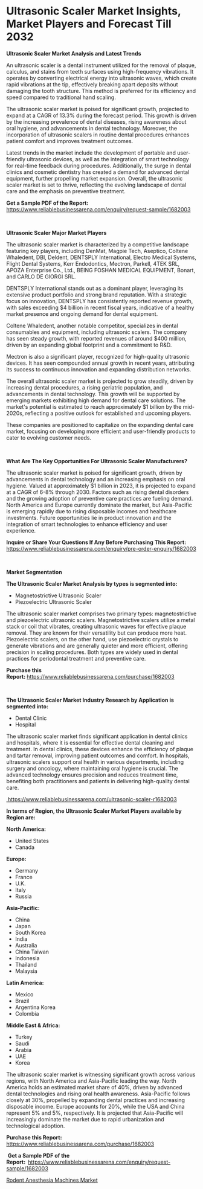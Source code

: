 <p><h1>Ultrasonic Scaler Market Insights, Market Players and Forecast Till 2032</h1></p><p><strong>Ultrasonic Scaler Market Analysis and Latest Trends</strong></p>
<p><p>An ultrasonic scaler is a dental instrument utilized for the removal of plaque, calculus, and stains from teeth surfaces using high-frequency vibrations. It operates by converting electrical energy into ultrasonic waves, which create rapid vibrations at the tip, effectively breaking apart deposits without damaging the tooth structure. This method is preferred for its efficiency and speed compared to traditional hand scaling.</p><p>The ultrasonic scaler market is poised for significant growth, projected to expand at a CAGR of 13.3% during the forecast period. This growth is driven by the increasing prevalence of dental diseases, rising awareness about oral hygiene, and advancements in dental technology. Moreover, the incorporation of ultrasonic scalers in routine dental procedures enhances patient comfort and improves treatment outcomes.</p><p>Latest trends in the market include the development of portable and user-friendly ultrasonic devices, as well as the integration of smart technology for real-time feedback during procedures. Additionally, the surge in dental clinics and cosmetic dentistry has created a demand for advanced dental equipment, further propelling market expansion. Overall, the ultrasonic scaler market is set to thrive, reflecting the evolving landscape of dental care and the emphasis on preventive treatment.</p></p>
<p><strong>Get a Sample PDF of the Report:&nbsp;</strong> <a href="https://www.reliablebusinessarena.com/enquiry/request-sample/1682003?utm_campaign=2566&utm_medium=2&utm_source=Github&utm_content=ia&utm_term=04032025&utm_id=ultrasonic-scaler">https://www.reliablebusinessarena.com/enquiry/request-sample/1682003</a></p>
<p>&nbsp;</p>
<p><strong>Ultrasonic Scaler Major Market Players</strong></p>
<p><p>The ultrasonic scaler market is characterized by a competitive landscape featuring key players, including DenMat, Magpie Tech, Aseptico, Coltene Whaledent, DBI, Deldent, DENTSPLY International, Electro Medical Systems, Flight Dental Systems, Kerr Endodontics, Mectron, Parkell, 4TEK SRL, APOZA Enterprise Co., Ltd., BEING FOSHAN MEDICAL EQUIPMENT, Bonart, and CARLO DE GIORGI SRL. </p><p>DENTSPLY International stands out as a dominant player, leveraging its extensive product portfolio and strong brand reputation. With a strategic focus on innovation, DENTSPLY has consistently reported revenue growth, with sales exceeding $4 billion in recent fiscal years, indicative of a healthy market presence and ongoing demand for dental equipment.</p><p>Coltene Whaledent, another notable competitor, specializes in dental consumables and equipment, including ultrasonic scalers. The company has seen steady growth, with reported revenues of around $400 million, driven by an expanding global footprint and a commitment to R&D.</p><p>Mectron is also a significant player, recognized for high-quality ultrasonic devices. It has seen compounded annual growth in recent years, attributing its success to continuous innovation and expanding distribution networks.</p><p>The overall ultrasonic scaler market is projected to grow steadily, driven by increasing dental procedures, a rising geriatric population, and advancements in dental technology. This growth will be supported by emerging markets exhibiting high demand for dental care solutions. The market's potential is estimated to reach approximately $1 billion by the mid-2020s, reflecting a positive outlook for established and upcoming players. </p><p>These companies are positioned to capitalize on the expanding dental care market, focusing on developing more efficient and user-friendly products to cater to evolving customer needs.</p></p>
<p>&nbsp;</p>
<p><strong>What Are The Key Opportunities For Ultrasonic Scaler Manufacturers?</strong></p>
<p><p>The ultrasonic scaler market is poised for significant growth, driven by advancements in dental technology and an increasing emphasis on oral hygiene. Valued at approximately $1 billion in 2023, it is projected to expand at a CAGR of 6-8% through 2030. Factors such as rising dental disorders and the growing adoption of preventive care practices are fueling demand. North America and Europe currently dominate the market, but Asia-Pacific is emerging rapidly due to rising disposable incomes and healthcare investments. Future opportunities lie in product innovation and the integration of smart technologies to enhance efficiency and user experience.</p></p>
<p><strong>Inquire or Share Your Questions If Any Before Purchasing This Report:</strong> <a href="https://www.reliablebusinessarena.com/enquiry/pre-order-enquiry/1682003?utm_campaign=2566&utm_medium=2&utm_source=Github&utm_content=ia&utm_term=04032025&utm_id=ultrasonic-scaler">https://www.reliablebusinessarena.com/enquiry/pre-order-enquiry/1682003</a></p>
<p>&nbsp;</p>
<p><strong>Market Segmentation</strong></p>
<p><strong>The Ultrasonic Scaler Market Analysis by types is segmented into:</strong></p>
<p><ul><li>Magnetostrictive Ultrasonic Scaler</li><li>Piezoelectric Ultrasonic Scaler</li></ul></p>
<p><p>The ultrasonic scaler market comprises two primary types: magnetostrictive and piezoelectric ultrasonic scalers. Magnetostrictive scalers utilize a metal stack or coil that vibrates, creating ultrasonic waves for effective plaque removal. They are known for their versatility but can produce more heat. Piezoelectric scalers, on the other hand, use piezoelectric crystals to generate vibrations and are generally quieter and more efficient, offering precision in scaling procedures. Both types are widely used in dental practices for periodontal treatment and preventive care.</p></p>
<p><strong>Purchase this Report:&nbsp;</strong><a href="https://www.reliablebusinessarena.com/purchase/1682003?utm_campaign=2566&utm_medium=2&utm_source=Github&utm_content=ia&utm_term=04032025&utm_id=ultrasonic-scaler">https://www.reliablebusinessarena.com/purchase/1682003</a></p>
<p>&nbsp;</p>
<p><strong>The Ultrasonic Scaler Market Industry Research by Application is segmented into:</strong></p>
<p><ul><li>Dental Clinic</li><li>Hospital</li></ul></p>
<p><p>The ultrasonic scaler market finds significant application in dental clinics and hospitals, where it is essential for effective dental cleaning and treatment. In dental clinics, these devices enhance the efficiency of plaque and tartar removal, improving patient outcomes and comfort. In hospitals, ultrasonic scalers support oral health in various departments, including surgery and oncology, where maintaining oral hygiene is crucial. The advanced technology ensures precision and reduces treatment time, benefiting both practitioners and patients in delivering high-quality dental care.</p></p>
<p><a href="https://www.reliablebusinessarena.com/ultrasonic-scaler-r1682003?utm_campaign=2566&utm_medium=2&utm_source=Github&utm_content=ia&utm_term=04032025&utm_id=ultrasonic-scaler">&nbsp;https://www.reliablebusinessarena.com/ultrasonic-scaler-r1682003</a></p>
<p><strong>In terms of Region, the Ultrasonic Scaler Market Players available by Region are:</strong></p>
<p>
    <p> <strong> North America: </strong>
        <ul>
            <li>United States</li>
            <li>Canada</li>
        </ul>
        </p> 
    <p> <strong> Europe: </strong>
        <ul>
            <li>Germany</li>
            <li>France</li>
            <li>U.K.</li>
            <li>Italy</li>
            <li>Russia</li>
        </ul>
        </p> 
    <p> <strong> Asia-Pacific: </strong>
        <ul>
            <li>China</li>
            <li>Japan</li>
            <li>South Korea</li>
            <li>India</li>
            <li>Australia</li>
            <li>China Taiwan</li>
            <li>Indonesia</li>
            <li>Thailand</li>
            <li>Malaysia</li>
        </ul>
        </p> 
    <p> <strong> Latin America: </strong>
        <ul>
            <li>Mexico</li>
            <li>Brazil</li>
            <li>Argentina Korea</li>
            <li>Colombia</li>
        </ul>
        </p> 
    <p> <strong> Middle East & Africa: </strong>
        <ul>
            <li>Turkey</li>
            <li>Saudi</li>
            <li>Arabia</li>
            <li>UAE</li>
            <li>Korea</li>
        </ul>
    </p>
    </p>
<p><p>The ultrasonic scaler market is witnessing significant growth across various regions, with North America and Asia-Pacific leading the way. North America holds an estimated market share of 40%, driven by advanced dental technologies and rising oral health awareness. Asia-Pacific follows closely at 30%, propelled by expanding dental practices and increasing disposable income. Europe accounts for 20%, while the USA and China represent 5% and 5%, respectively. It is projected that Asia-Pacific will increasingly dominate the market due to rapid urbanization and technological adoption.</p></p>
<p><strong>Purchase this Report: </strong><a href="https://www.reliablebusinessarena.com/purchase/1682003?utm_campaign=2566&utm_medium=2&utm_source=Github&utm_content=ia&utm_term=04032025&utm_id=ultrasonic-scaler">https://www.reliablebusinessarena.com/purchase/1682003</a></p>
<p>&nbsp;<strong>Get a Sample PDF of the Report:&nbsp;&nbsp;</strong><a href="https://www.reliablebusinessarena.com/enquiry/request-sample/1682003?utm_campaign=2566&utm_medium=2&utm_source=Github&utm_content=ia&utm_term=04032025&utm_id=ultrasonic-scaler">https://www.reliablebusinessarena.com/enquiry/request-sample/1682003</a></p>
<p><strong></strong></p>
<p><p><a href="https://github.com/boitafbg/Market-Research-Report-List-1/blob/main/rodent-anesthesia-machines-market.md?utm_campaign=2566&utm_medium=2&utm_source=Github&utm_content=ia&utm_term=04032025&utm_id=ultrasonic-scaler">Rodent Anesthesia Machines Market</a></p></p>